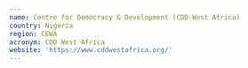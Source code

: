 ```yaml
---
name: Centre for Democracy & Development (CDD-West Africa)
country: Nigeria
region: CEWA
acronym: CDD West Africa
website: 'https://www.cddwestafrica.org/'
---
```


